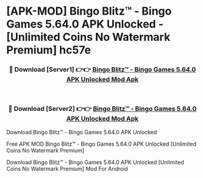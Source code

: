 # [APK-MOD] Bingo Blitz™️ - Bingo Games 5.64.0 APK Unlocked - [Unlimited Coins No Watermark Premium] hc57e



<div align="center">
<h3>🔴 Download [Server1] 👉👉 <a href="https://momento.my/?title=Bingo_Blitz™️_-_Bingo_Games_5.64.0_APK_Unlocked">Bingo Blitz™️ - Bingo Games 5.64.0 APK Unlocked Mod Apk</a></h3><br>

<h3>🔴 Download [Server2] 👉👉 <a href="https://momento.my/?title=Bingo_Blitz™️_-_Bingo_Games_5.64.0_APK_Unlocked">Bingo Blitz™️ - Bingo Games 5.64.0 APK Unlocked Mod Apk</a></h3>
</div>



Download Bingo Blitz™️ - Bingo Games 5.64.0 APK Unlocked 

Free APK MOD Bingo Blitz™️ - Bingo Games 5.64.0 APK Unlocked [Unlimited Coins No Watermark Premium]

Download Bingo Blitz™️ - Bingo Games 5.64.0 APK Unlocked [Unlimited Coins No Watermark Premium] Mod For Android
